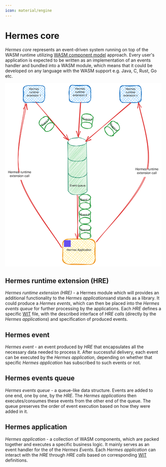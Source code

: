 ```yaml
---
icon: material/engine
---
```


# Hermes core

*Hermes core* represents an event-driven system running on top of the WASM runtime utilizing
[WASM component model](https://component-model.bytecodealliance.org/design/why-component-model.html) approach.
Every user's application is expected to be written as an implementation of an events handler and bundled into a WASM module,
which means that it could be developed on any language with the WASM support e.g. Java, C, Rust, Go etc.

![Hermes_core](./../images/hermes_core.svg)

## Hermes runtime extension (HRE)

*Hermes runtime extension (HRE)* - a Hermes module
which will provides an additional functionality to the *Hermes applications*and stands as a library.
It could produce a *Hermes events*,
which can then be placed into the *Hermes events queue* for further processing by the applications.
Each *HRE* defines a specific [WIT](https://component-model.bytecodealliance.org/design/wit.html) file,
with the described interface of *HRE calls* (directly by the *Hermes applications*) and specification of produced events.

## Hermes event

*Hermes event* - an event produced by *HRE* that encapsulates all the necessary data needed to process it.
After successful delivery, each event can be executed by the *Hermes application*,
depending on whether that specific *Hermes application* has subscribed to such events or not.

## Hermes events queue

*Hermes events queue* - a queue-like data structure.
Events are added to one end, one by one, by the *HRE*.
The *Hermes applications* then executes/consumes these events from the other end of the queue.
The queue preserves the order of event execution based on how they were added in it.

## Hermes application

*Hermes application* - a collection of WASM components, which are packed together and executes a specific business logic.
It mainly serves as an event handler for the of the *Hermes Events*.
Each *Hermes application* can interact with the *HRE* through *HRE calls* based on corresponding
[WIT](https://component-model.bytecodealliance.org/design/wit.html) definitions.
